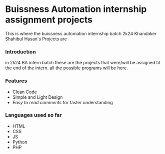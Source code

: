
# Buissness Automation internship assignment projects
This is where the buissness automation internship batch 2k24 Khandaker Shahibul Hasan's Projects are

### Introduction
in 2k24 BA intern batch these are the projects that were/will be assigned til the end of the intern. all the possible programs will be here.

### Features

- Clean Code
- Simple and Light Design
- _Easy to read comments_ for faster understanding

### Languages used so far 

- HTML
- CSS
- JS
- Python
- PHP
